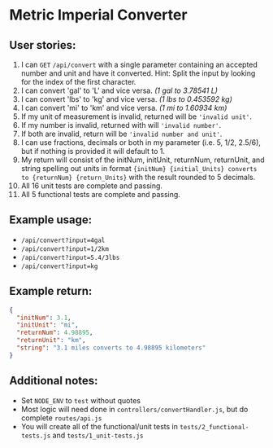 # Metric Imperial Converter

## User stories:

1. I can `GET` `/api/convert` with a single parameter containing an accepted number and unit and have it converted. Hint: Split the input by looking for the index of the first character.
1. I can convert 'gal' to 'L' and vice versa. *(1 gal to 3.78541 L)*
1. I can convert 'lbs' to 'kg' and vice versa. *(1 lbs to 0.453592 kg)*
1. I can convert 'mi' to 'km' and vice versa. *(1 mi to 1.60934 km)*
1. If my unit of measurement is invalid, returned will be `'invalid unit'`.
1. If my number is invalid, returned with will `'invalid number'`.
1. If both are invalid, return will be `'invalid number and unit'`.
1. I can use fractions, decimals or both in my parameter (i.e. 5, 1/2, 2.5/6), but if nothing is provided it will default to 1.
1. My return will consist of the initNum, initUnit, returnNum, returnUnit, and string spelling out units in format `{initNum} {initial_Units} converts to {returnNum} {return_Units}` with the result rounded to 5 decimals.
1. All 16 unit tests are complete and passing.
1. All 5 functional tests are complete and passing.

## Example usage:

- `/api/convert?input=4gal`
- `/api/convert?input=1/2km`
- `/api/convert?input=5.4/3lbs`
- `/api/convert?input=kg`
      
## Example return:

```json
{
  "initNum": 3.1,
  "initUnit": "mi",
  "returnNum": 4.98895,
  "returnUnit": "km",
  "string": "3.1 miles converts to 4.98895 kilometers"
}
```

## Additional notes:

- Set `NODE_ENV` to `test` without quotes
- Most logic will need done in `controllers/convertHandler.js`, but do complete `routes/api.js`
- You will create all of the functional/unit tests in `tests/2_functional-tests.js` and `tests/1_unit-tests.js`
